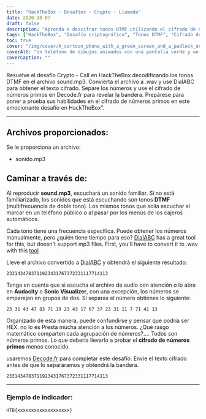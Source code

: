 ```yaml
---
title: "HackTheBox - Desafíos - Crypto - Llamada"
date: 2020-10-07
draft: false
description: "Aprenda a descifrar tonos DTMF utilizando el cifrado de números primos para resolver el desafío Crypto - Call en HackTheBox."
tags: ["HackTheBox", "Desafío criptográfico", "Tonos DTMF", "Cifrado de números primos", "Descifrado", "Resolver rompecabezas", "Criptografía", "Conversión de audio", "DialABC", "Decode.fr", "WAV", "MP3", "Frecuencia", "Rasgo matemático", "Bandera", "Audacia", "visualizador sónico", "Números", "Menús de cajero automático", "Teléfono público"]
toc: true
cover: "/img/cover/A_cartoon_phone_with_a_green_screen_and_a_padlock_on_it.png"
coverAlt: "Un teléfono de dibujos animados con una pantalla verde y un candado, que simboliza la seguridad y el cifrado, con tonos DTMF representados en el fondo"
coverCaption: ""
---
```


Resuelve el desafío Crypto - Call en HackTheBox decodificando los tonos DTMF en el archivo sound.mp3. Convierta el archivo a .wav y use DialABC para obtener el texto cifrado. Separe los números y use el cifrado de números primos en Decode.fr para revelar la bandera. Prepárese para poner a prueba sus habilidades en el cifrado de números primos en este emocionante desafío en HackTheBox".

______

## Archivos proporcionados:

Se le proporciona un archivo:
- sonido.mp3

## Caminar a través de:

Al reproducir **sound.mp3**, escuchará un sonido familiar. Si no está familiarizado, los sonidos que está escuchando son tonos **DTMF** (multifrecuencia de doble tono). Los mismos tonos que solía escuchar al marcar en un teléfono público o al pasar por los menús de los cajeros automáticos.

Cada tono tiene una frecuencia específica. Puede obtener los números manualmente, pero ¿quién tiene tiempo para eso? [DialABC](http://www.dialabc.com/sound/detect/index.html) has a great tool for this, but doesn't support mp3 files. First, you'll have to convert it to .wav with this [tool](https://online-audio-converter.com/)

Lleve el archivo convertido a [DialABC](http://www.dialabc.com/sound/detect/index.html) y obtendrá el siguiente resultado:
```
2331434783711923431767372331117714113
```
 
Tenga en cuenta que si escucha el archivo de audio con atención o lo abre en **Audacity** o **Sonic Visualizer**, con una excepción, los números se emparejan en grupos de dos.
Si separas el número obtienes lo siguiente:
```
23 31 43 47 83 71 19 23 43 17 67 37 23 31 11 7 71 41 13
```

Organizado de esta manera, puede confundirse y pensar que podría ser HEX. no lo es
Presta mucha atención a los números. ¿Qué rasgo matemático comparten cada agrupación de números?....
Todos son números primos. Lo que debería llevarlo a probar el **cifrado de números primos** menos conocido.

usaremos [Decode.fr](https://www.dcode.fr/prime-numbers-cipher) para completar este desafío.
Envíe el texto cifrado antes de que lo separáramos y obtendrá la bandera.
```
2331434783711923431767372331117714113
```

______

### Ejemplo de indicador:
```
HTB{xxxxxxxxxxxxxxxxxxx}
```